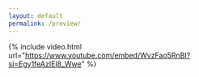 ```yaml
---
layout: default
permalink: /preview/
---
```


{% include video.html url="https://www.youtube.com/embed/WvzFao5RnBI?si=Egy1feAzIEl8_Wwe" %}
